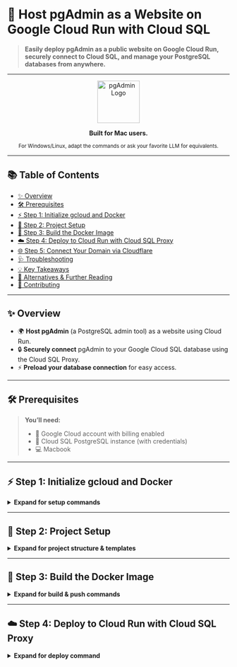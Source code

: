 # 🚀 Host pgAdmin as a Website on Google Cloud Run with Cloud SQL

> **Easily deploy pgAdmin as a public website on Google Cloud Run, securely connect to Cloud SQL, and manage your PostgreSQL databases from anywhere.**

---

<div align="center">

<img src="https://upload.wikimedia.org/wikipedia/commons/thumb/2/29/Postgresql_elephant.svg/993px-Postgresql_elephant.svg.png" alt="pgAdmin Logo" width="96" />

<br>

<p><b>Built for Mac users.</b></p>
<sub>For Windows/Linux, adapt the commands or ask your favorite LLM for equivalents.</sub>

</div>

---

## 📚 Table of Contents

- [✨ Overview](#-overview)
- [🛠️ Prerequisites](#️-prerequisites)
- [⚡ Step 1: Initialize gcloud and Docker](#step-1-initialize-gcloud-and-docker)
- [📁 Step 2: Project Setup](#step-2-project-setup)
- [🐳 Step 3: Build the Docker Image](#step-3-build-the-docker-image)
- [☁️ Step 4: Deploy to Cloud Run with Cloud SQL Proxy](#step-4-deploy-to-cloud-run-with-cloud-sql-proxy)
- [🌐 Step 5: Connect Your Domain via Cloudflare](#step-5-connect-your-domain-via-cloudflare)
- [🩺 Troubleshooting](#troubleshooting)
- [💡 Key Takeaways](#key-takeaways)
- [🔗 Alternatives & Further Reading](#alternatives--further-reading)
- [🤝 Contributing](#contributing)

---

## ✨ Overview

- 🌍 **Host pgAdmin** (a PostgreSQL admin tool) as a website using Cloud Run.
- 🔒 **Securely connect** pgAdmin to your Google Cloud SQL database using the Cloud SQL Proxy.
- ⚡ **Preload your database connection** for easy access.

---

## 🛠️ Prerequisites

> **You’ll need:**
>
> - 🏦 Google Cloud account with billing enabled  
> - 🐘 Cloud SQL PostgreSQL instance (with credentials)  
> - 💻 Macbook

---

## ⚡ Step 1: Initialize gcloud and Docker

<details>
<summary><strong>Expand for setup commands</strong></summary>

```bash
# Install gcloud CLI (if not already installed)
# Visit: https://cloud.google.com/sdk/docs/install

# Authenticate with your Google Cloud account
gcloud auth login

# Update if needed
gcloud components update

# Find your Project ID and Project Number at: https://console.cloud.google.com/welcome

# Set your project ID
gcloud config set project $YOUR_PROJECT_ID

# Enable required APIs
gcloud services enable run.googleapis.com
gcloud services enable sqladmin.googleapis.com
gcloud services enable artifactregistry.googleapis.com

# Grant Cloud SQL Client permissions to Cloud Run service account
gcloud projects add-iam-policy-binding $YOUR_PROJECT_ID \
  --member="serviceAccount:$YOUR_PROJECT_NUMBER-compute@developer.gserviceaccount.com" \
  --role="roles/cloudsql.admin"
```

---

```bash
# Install Docker Desktop (if not already installed)
# Visit: https://www.docker.com/products/docker-desktop/

# Start Docker Desktop
# On macOS, launch Docker Desktop from Applications

# Verify Docker is running
docker --version
docker ps
```

---

```bash
# Create a repository for your Docker images
gcloud artifacts repositories create pgadmin-repo \
  --repository-format=docker \
  --location=us-central1 \
  --description="Repository for pgAdmin Docker images"
```
</details>

---

## 📁 Step 2: Project Setup

<details>
<summary><strong>Expand for project structure & templates</strong></summary>

```bash
mkdir pgadmin-cloudrun
cd pgadmin-cloudrun
touch Dockerfile servers.json
```

**Open the project in your IDE:**

```bash
code .
```

---

**Dockerfile template:**

```dockerfile
FROM dpage/pgadmin4:latest
ENV PGADMIN_LISTEN_PORT=8080

COPY servers.json /pgadmin4/servers.json
```

*Explanation:*  
This uses the official pgAdmin image and configures it to listen on port 8080, which Cloud Run requires. The COPY command will add the servers.json file to the container.

**servers.json template:**

```json
{
  "Servers": {
    "1": {
      "Name": "YOUR_DATABASE_NAME",
      "Group": "Servers",
      "Host": "/cloudsql/YOUR_PROJECT_ID:YOUR_REGION:YOUR_INSTANCE_NAME",
      "Port": 5432,
      "MaintenanceDB": "postgres",
      "Username": "YOUR_DB_USERNAME",
      "SSLMode": "disable"
    }
  }
}
```

> ⚠️ **Replace the ALL_CAPS values with your actual Cloud SQL details.**
>
> - `Host` uses the Cloud SQL Proxy format: `/cloudsql/PROJECT_ID:REGION:INSTANCE_NAME`

</details>

---

## 🐳 Step 3: Build the Docker Image

<details>
<summary><strong>Expand for build & push commands</strong></summary>

```bash
# Authenticate Docker with Google Artifact Registry
gcloud auth configure-docker us-central1-docker.pkg.dev

# Build and push the image for the correct architecture (Apple Silicon users: this is required!)
docker buildx build --platform linux/amd64 \
  -t us-central1-docker.pkg.dev/YOUR_PROJECT_ID/pgadmin-repo/pgadmin:latest \
  --push .
```
*Explanation:*  
The `--platform linux/amd64` flag ensures compatibility with Cloud Run, especially if you're on Apple Silicon.

</details>

---

## ☁️ Step 4: Deploy to Cloud Run with Cloud SQL Proxy

<details>
<summary><strong>Expand for deploy command</strong></summary>

```bash
gcloud run deploy pgadmin-service \
  --image=us-central1-docker.pkg.dev/YOUR_PROJECT_ID/pgadmin-repo/pgadmin:latest \
  --platform=managed \
  --region=us-central1 \
  --allow-unauthenticated \
  --set-env-vars=PGADMIN_DEFAULT_EMAIL=admin@example.com,PGADMIN_DEFAULT_PASSWORD=SecurePassword123,PGADMIN_CONFIG_SERVER_MODE=True,PGADMIN_CONFIG_SERVERS_JSON_PATH=/pgadmin4/servers.json \
  --add-cloudsql-instances=YOUR_PROJECT_ID:REGION:INSTANCE_NAME
```

*Explanation:*  
- `--add-cloudsql-instances` enables the Cloud SQL Proxy integration, allowing secure database access.
- Environment variables configure pgAdmin and preload your database connection.

---

## 🌐 Step 5: Connect Your Domain via Cloudflare

<ol>
  <li><b>Get your Cloud Run URL</b> (e.g., <code>https://pgadmin-service-xxxxxx-uc.a.run.app</code>).</li>
  <li><b>In Cloudflare DNS:</b>
    <ul>
      <li>Add a <code>CNAME</code> record:
        <ul>
          <li>Name: <code>pgadmin</code> (for <code>pgadmin.yourdomain.com</code>)</li>
          <li>Target: <code>ghs.googlehosted.com</code></li>
          <li>Proxy status: DNS only (gray cloud)</li>
        </ul>
      </li>
    </ul>
  </li>
  <li><b>In Google Cloud Console:</b>
    <ul>
      <li>Go to Cloud Run → Domain mappings</li>
      <li>Map <code>pgadmin.yourdomain.com</code> to your service</li>
      <li>Follow verification prompts (may require adding a TXT record in Cloudflare)</li>
    </ul>
  </li>
  <li>Wait for DNS propagation (usually a few minutes).</li>
  <li>Access your pgAdmin website at your custom domain.</li>
</ol>

---

## 🩺 Troubleshooting

<table>
  <tr>
    <th>🐞 Problem</th>
    <th>💡 Solution</th>
  </tr>
  <tr>
    <td>Docker build fails</td>
    <td>Ensure Dockerfile and config files are present and correct. Use <code>--platform linux/amd64</code>.</td>
  </tr>
  <tr>
    <td>Cloud Run container fails to start</td>
    <td>Ensure <code>PGADMIN_LISTEN_PORT=8080</code> is set as an environment variable. Check logs in Cloud Console.</td>
  </tr>
  <tr>
    <td>pgAdmin can't connect to Cloud SQL</td>
    <td>Check <code>servers.json</code> host, deploy with <code>--add-cloudsql-instances</code>, ensure service account has <code>Cloud SQL Client</code> role.</td>
  </tr>
  <tr>
    <td>Domain doesn't resolve</td>
    <td>Double-check Cloudflare DNS and Google Cloud Run domain mapping. Use DNS only mode until SSL is provisioned.</td>
  </tr>
</table>

---

## 💡 Key Takeaways

> - 🚀 **Cloud Run** is the simplest and most secure way to host pgAdmin as a website on GCP.  
> - 🔗 **Cloud SQL Proxy** is the recommended method for connecting securely to Cloud SQL from any platform.  
> - 🏗️ **Use Docker's `--platform linux/amd64`** when building images on Apple Silicon.  
> - ⚡ **Preload your database connection** in pgAdmin using `servers.json` for a seamless experience.  
> - 🆕 **Modern alternatives** to pgAdmin (like CloudBeaver or Pgweb) are available if you want a different web UI.

---

## 🔗 Alternatives & Further Reading

- [pgAdmin Official Docs](https://www.pgadmin.org/docs/pgadmin4/latest/container_deployment.html)
- [Google Cloud SQL Proxy](https://cloud.google.com/sql/docs/postgres/connect-run)
- [Cloudflare DNS Docs](https://developers.cloudflare.com/dns/manage-dns-records/how-to/)
- [CloudBeaver (web-based DBeaver)](https://cloudbeaver.io/)
- [Pgweb (lightweight web-based PostgreSQL client)](https://github.com/sosedoff/pgweb)

---

## 🤝 Contributing

> 🙌 **Found a bug or have an idea?**  
> <b>Open an issue or PR!</b>  
> Your feedback makes this project better.

---








